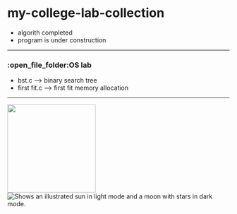 # my-college-lab-collection

+ algorith completed <br>
+ program is under construction
<hr>
<h3>:open_file_folder:OS lab </h3>

- bst.c --> binary search tree
- first fit.c --> first fit memory allocation

<hr>
<img src="https://github.com/Binil-V-B/my-college-lab-collection/blob/main/logo.png" width="200" height="200">

<picture>
  <source media="(prefers-color-scheme: dark)" srcset="https://user-images.githubusercontent.com/25423296/163456776-7f95b81a-f1ed-45f7-b7ab-8fa810d529fa.png">
  <source media="(prefers-color-scheme: light)" srcset="https://user-images.githubusercontent.com/25423296/163456779-a8556205-d0a5-45e2-ac17-42d089e3c3f8.png">
  <img alt="Shows an illustrated sun in light mode and a moon with stars in dark mode." src="https://user-images.githubusercontent.com/25423296/163456779-a8556205-d0a5-45e2-ac17-42d089e3c3f8.png">
</picture>